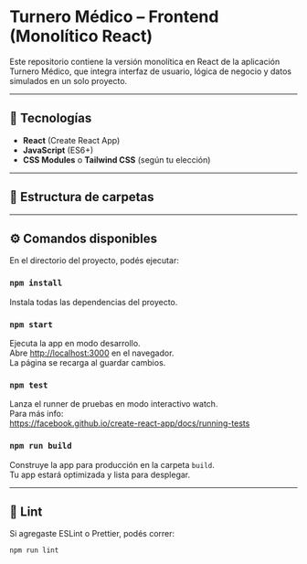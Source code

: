 # Turnero Médico – Frontend (Monolítico React)

Este repositorio contiene la versión monolítica en React de la aplicación Turnero Médico, que integra interfaz de usuario, lógica de negocio y datos simulados en un solo proyecto.

---

## 🚀 Tecnologías

- **React** (Create React App)  
- **JavaScript** (ES6+)  
- **CSS Modules** o **Tailwind CSS** (según tu elección)  

---

## 📂 Estructura de carpetas


---

## ⚙️ Comandos disponibles

En el directorio del proyecto, podés ejecutar:

### `npm install`  
Instala todas las dependencias del proyecto.

### `npm start`  
Ejecuta la app en modo desarrollo.  
Abre [http://localhost:3000](http://localhost:3000) en el navegador.  
La página se recarga al guardar cambios.

### `npm test`  
Lanza el runner de pruebas en modo interactivo watch.  
Para más info:  
https://facebook.github.io/create-react-app/docs/running-tests

### `npm run build`  
Construye la app para producción en la carpeta `build`.  
Tu app estará optimizada y lista para desplegar.

---

## 🔎 Lint

Si agregaste ESLint o Prettier, podés correr:

```bash
npm run lint

